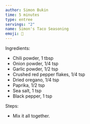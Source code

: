 ```yaml
---
author: Simon Bukin
time: 5 minutes
type: entree
servings: "2"
name: Simon's Taco Seasoning
emoji: 🌮
---
```


Ingredients:

- Chili powder, 1 tbsp
- Onion powder, 1/4 tsp
- Garlic powder, 1/2 tsp
- Crushed red pepper flakes, 1/4 tsp
- Dried oregano, 1/4 tsp
- Paprika, 1/2 tsp
- Sea salt, 1 tsp
- Black pepper, 1 tsp

Steps:

- Mix it all together.

